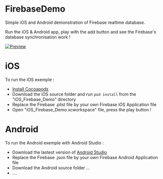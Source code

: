 # FirebaseDemo
Simple iOS and Android demonstration of Firebase realtime database.

Run the iOS & Android app, play with the add button and see the Firebase's database synchronisation work !

[![Preview](https://github.com/terflogag/FirebaseDemo/blob/master/video.png)](https://vimeo.com/194874202)

# iOS

To run the iOS exemple :
- [Install Cocoapods](https://guides.cocoapods.org/using/getting-started.html)
- Download the iOS source folder and run `pod install` from the "iOS_Firebase_Demo" directory
- Replace the Firebase .plist file by your own Firebase iOS Application file 
- Open "iOS_Firebase_Demo.xcworkspace" file, press the play button ! 

# Android 

To run the Android exemple with Android Studio : 
- Download the lastest version of [Android Studio](https://developer.android.com/studio/index.html)
- Replace the Firebase .json file by your own Firebase Android Application file
- Download the Android source folder ...
- ....
